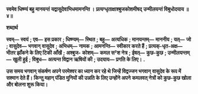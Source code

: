 **स्वमेव धिष्ण्यं बहु मानयन्तं** **यद्वासुदेवाभिधमामनन्ति ।** **प्रत्यग्धृताक्षाश्बुजकोशमीषद्** **उन्मीलयन्तं विबुधोदयाय ॥ ४॥** 

**शब्दार्थ** 

**स्वम्—** **स्वयं** **; एव—** **इस प्रकार** **; धिष्ण्यम्—** **स्थित** **; बहु—** **अत्यधिक** **; मानयन्तम्—** **माननीय** **; यत्—** **जो** **; वासुदेव—** **भगवान्** **वासुदेव** **; अभिधम्—** **नामक** **; आमनन्ति—** **स्वीकार करते हैं** **; प्रत्यक्-धृत-अक्ष—** **भीतर झाँकने के लिए टिकी आँखें** **; अश्बुज-** **कोशम्—** **कमल स²श नेत्र** **; ईषत्—** **कुछ-कुछ** **; उन्मीलयन्तम्—** **खुली हुई** **; विबुध—** **अत्यन्त विद्वान ऋषियों की** **; उदयाय—** **प्रगति के लिए।** **.** 

**उस समय भगवान् संकर्षण अपने परमेश्वर का ध्यान कर रहे थे जिन्हें विद्वज्जन भगवान्** **वासुदेव के रूप में सश्मान देते हैं। किन्तु महान् पंडित मुनियों की उन्नति के लिए उन्होंने अपने** **कमलवत् नेत्रों को कुछ-कुछ खोला और बोलना शुरू किया।** 
